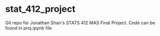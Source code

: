 # stat_412_project
Git repo for Jonathan Shan's STATS 412 MAS Final Project.
Code can be found in proj.ipynb file
